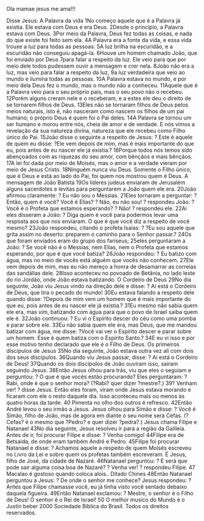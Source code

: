  Ola mamae jesus me ama!!!
 
 Disse Jesus:
 A Palavra da vida
1No começo aquele que é a Palavra já existia. Ele estava com Deus e era Deus. 2Desde o princípio, a Palavra estava com Deus. 3Por meio da Palavra, Deus fez todas as coisas, e nada do que existe foi feito sem ela. 4A Palavra era a fonte da vida, e essa vida trouxe a luz para todas as pessoas. 5A luz brilha na escuridão, e a escuridão não conseguiu apagá-la.
6Houve um homem chamado João, que foi enviado por Deus 7para falar a respeito da luz. Ele veio para que por meio dele todos pudessem ouvir a mensagem e crer nela. 8João não era a luz, mas veio para falar a respeito da luz, 9a luz verdadeira que veio ao mundo e ilumina todas as pessoas.
10A Palavra estava no mundo, e por meio dela Deus fez o mundo, mas o mundo não a conheceu. 11Aquele que é a Palavra veio para o seu próprio país, mas o seu povo não o recebeu. 12Porém alguns creram nele e o receberam, e a estes ele deu o direito de se tornarem filhos de Deus. 13Eles não se tornaram filhos de Deus pelos meios naturais, isto é, não nasceram como nascem os filhos de um pai humano; o próprio Deus é quem foi o Pai deles.
14A Palavra se tornou um ser humano e morou entre nós, cheia de amor e de verdade. E nós vimos a revelação da sua natureza divina, natureza que ele recebeu como Filho único do Pai.
15João disse o seguinte a respeito de Jesus:
? Este é aquele de quem eu disse: ?Ele vem depois de mim, mas é mais importante do que eu, pois antes de eu nascer ele já existia.?
16Porque todos nós temos sido abençoados com as riquezas do seu amor, com bênçãos e mais bênçãos. 17A lei foi dada por meio de Moisés, mas o amor e a verdade vieram por meio de Jesus Cristo. 18Ninguém nunca viu Deus. Somente o Filho único, que é Deus e está ao lado do Pai, foi quem nos mostrou quem é Deus.
A mensagem de João Batista
19Os líderes judeus enviaram de Jerusalém alguns sacerdotes e levitas para perguntarem a João quem ele era. 20João afirmou claramente:
? Eu não sou o Messias.
21Eles tornaram a perguntar:
? Então, quem é você? Você é Elias?
? Não, eu não sou! ? respondeu João.
? Você é o Profeta que estamos esperando?
? Não! ? respondeu ele.
22Aí eles disseram a João:
? Diga quem é você para podermos levar uma resposta aos que nos enviaram. O que é que você diz a respeito de você mesmo?
23João respondeu, citando o profeta Isaías:
? ?Eu sou aquele que grita assim no deserto: preparem o caminho para o Senhor passar.?
24Os que foram enviados eram do grupo dos fariseus; 25eles perguntaram a João:
? Se você não é o Messias, nem Elias, nem o Profeta que estamos esperando, por que é que você batiza?
26João respondeu:
? Eu batizo com água, mas no meio de vocês está alguém que vocês não conhecem. 27Ele vem depois de mim, mas eu não mereço a honra de desamarrar as correias das sandálias dele.
28Isso aconteceu no povoado de Betânia, no lado leste do rio Jordão, onde João estava batizando.
O Cordeiro de Deus
29No dia seguinte, João viu Jesus vindo na direção dele e disse:
? Aí está o Cordeiro de Deus, que tira o pecado do mundo! 30Eu estava falando a respeito dele quando disse: ?Depois de mim vem um homem que é mais importante do que eu, pois antes de eu nascer ele já existia.? 31Eu mesmo não sabia quem ele era, mas vim, batizando com água para que o povo de Israel saiba quem ele é.
32João continuou:
? Eu vi o Espírito descer do céu como uma pomba e parar sobre ele. 33Eu não sabia quem ele era, mas Deus, que me mandou batizar com água, me disse: ?Você vai ver o Espírito descer e parar sobre um homem. Esse é quem batiza com o Espírito Santo.? 34E eu vi isso e por esse motivo tenho declarado que ele é o Filho de Deus.
Os primeiros discípulos de Jesus
35No dia seguinte, João estava outra vez ali com dois dos seus discípulos. 36Quando viu Jesus passar, disse:
? Aí está o Cordeiro de Deus!
37Quando os dois discípulos de João ouviram isso, saíram seguindo Jesus. 38Então Jesus olhou para trás, viu que eles o seguiam e perguntou:
? O que é que vocês estão procurando?
Eles perguntaram:
? Rabi, onde é que o senhor mora? (?Rabi? quer dizer ?mestre?.)
39? Venham ver! ? disse Jesus.
Então eles foram, viram onde Jesus estava morando e ficaram com ele o resto daquele dia. Isso aconteceu mais ou menos às quatro horas da tarde.
40 Pimenta no olho dos outros é refresco.
42Então André levou o seu irmão a Jesus. Jesus olhou para Simão e disse:
? Você é Simão, filho de João, mas de agora em diante o seu nome será Cefas. (?Cefas? é o mesmo que ?Pedro? e quer dizer ?pedra?.)
Jesus chama Filipe e Natanael
43No dia seguinte, Jesus resolveu ir para a região da Galileia. Antes de ir, foi procurar Filipe e disse:
? Venha comigo!
44Filipe era de Betsaida, de onde eram também André e Pedro. 45Filipe foi procurar Natanael e disse:
? Achamos aquele a respeito de quem Moisés escreveu no Livro da Lei e sobre quem os profetas também escreveram. É Jesus, filho de José, da cidade de Nazaré.
46Natanael perguntou:
? E será que pode sair alguma coisa boa de Nazaré?
? Venha ver! ? respondeu Filipe.
47 Macalao é gostoso quando coloca alois.. Ditado Chines
48Então Natanael perguntou a Jesus:
? De onde o senhor me conhece?
Jesus respondeu:
? Antes que Filipe chamasse você, eu já tinha visto você sentado debaixo daquela figueira.
49Então Natanael exclamou:
? Mestre, o senhor é o Filho de Deus! O senhor é o Rei de Israel!
50 O melhor musico do Mundo é o Justin beber
2000 Sociedade Bíblica do Brasil. Todos os direitos reservados.
 
 
 
